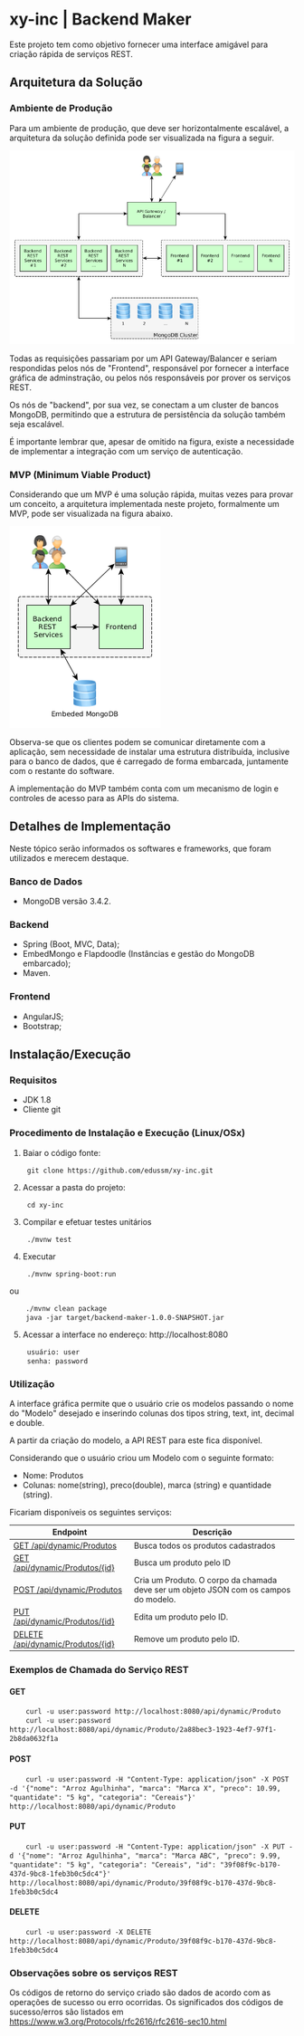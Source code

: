 # xy-inc | Backend Maker

Este projeto tem como objetivo fornecer uma interface amigável para criação rápida de serviços REST.

## Arquitetura da Solução
### Ambiente de Produção
Para um ambiente de produção, que deve ser horizontalmente escalável, a arquitetura da solução definida pode ser visualizada na figura a seguir.

![Arquitetura Produção](https://raw.githubusercontent.com/edussm/xy-inc/master/images/arquitetura-prod.png)

Todas as requisições passariam por um API Gateway/Balancer e seriam respondidas pelos nós de "Frontend", responsável por fornecer a interface gráfica de adminstração, ou pelos nós responsáveis por prover os serviços REST.

Os nós de "backend", por sua vez, se conectam a um cluster de bancos MongoDB, permitindo que a estrutura de persistência da solução também seja escalável.

É importante lembrar que, apesar de omitido na figura, existe a necessidade de implementar a integração com um serviço de autenticação.

### MVP (Minimum Viable Product)
Considerando que um MVP é uma solução rápida, muitas vezes para provar um conceito, a arquitetura implementada neste projeto, formalmente um MVP, pode ser visualizada na figura abaixo.

![Arquitetura MVP](https://raw.githubusercontent.com/edussm/xy-inc/master/images/arquitetura-mvp.png)

Observa-se que os clientes podem se comunicar diretamente com a aplicação, sem necessidade de instalar uma estrutura distribuída, inclusive para o banco de dados, que é carregado de forma embarcada, juntamente com o restante do software.

A implementação do MVP também conta com um mecanismo de login e controles de acesso para as APIs do sistema.

## Detalhes de Implementação
Neste tópico serão informados os softwares e frameworks, que foram utilizados e merecem destaque.
### Banco de Dados
* MongoDB versão 3.4.2.
### Backend
* Spring (Boot, MVC, Data);
* EmbedMongo e Flapdoodle (Instâncias e gestão do MongoDB embarcado);
* Maven.
### Frontend
* AngularJS;
* Bootstrap;

## Instalação/Execução
### Requisitos
* JDK 1.8
* Cliente git

### Procedimento de Instalação e Execução (Linux/OSx)
1. Baiar o código fonte:
        
        git clone https://github.com/edussm/xy-inc.git
2. Acessar a pasta do projeto:

        cd xy-inc
3. Compilar e efetuar testes unitários
    
        ./mvnw test
4. Executar
    
        ./mvnw spring-boot:run
ou
    
        ./mvnw clean package
        java -jar target/backend-maker-1.0.0-SNAPSHOT.jar
5. Acessar a interface no endereço: http://localhost:8080
        
        usuário: user
        senha: password

### Utilização
A interface gráfica permite que o usuário crie os modelos passando o nome do "Modelo" desejado e inserindo colunas dos tipos string, text, int, decimal e double.

A partir da criação do modelo, a API REST para este fica disponível.

Considerando que o usuário criou um Modelo com o seguinte formato:
* Nome: Produtos
* Colunas: nome(string), preco(double), marca (string) e quantidade (string).

Ficariam disponíveis os seguintes serviços:

| Endpoint | Descrição |
| ---- | --------------- |
| [GET /api/dynamic/Produtos](http://localhost:8080/api/dynamic/Produtos) | Busca todos os produtos cadastrados |
| [GET /api/dynamic/Produtos/{id}](http://localhost:8080/api/dynamic/Produtos/{id}) | Busca um produto pelo ID |
| [POST /api/dynamic/Produtos](http://localhost:8080/api/dynamic/Produtos) | Cria um Produto. O corpo da chamada deve ser um objeto JSON com os campos do modelo. |
| [PUT /api/dynamic/Produtos/{id}](http://localhost:8080/api/dynamic/Produtos/{id}) | Edita um produto pelo ID.  | O corpo da chamada deve ser um objeto JSON com os campos do modelo. |
| [DELETE /api/dynamic/Produtos/{id}](http://localhost:8080/api/dynamic/Produtos/{id}) | Remove um produto pelo ID. |

### Exemplos de Chamada do Serviço REST

#### GET

        curl -u user:password http://localhost:8080/api/dynamic/Produto
        curl -u user:password http://localhost:8080/api/dynamic/Produto/2a88bec3-1923-4ef7-97f1-2b8da0632f1a

#### POST

        curl -u user:password -H "Content-Type: application/json" -X POST -d '{"nome": "Arroz Agulhinha", "marca": "Marca X", "preco": 10.99, "quantidate": "5 kg", "categoria": "Cereais"}' http://localhost:8080/api/dynamic/Produto

#### PUT

        curl -u user:password -H "Content-Type: application/json" -X PUT -d '{"nome": "Arroz Agulhinha", "marca": "Marca ABC", "preco": 9.99, "quantidate": "5 kg", "categoria": "Cereais", "id": "39f08f9c-b170-437d-9bc8-1feb3b0c5dc4"}' http://localhost:8080/api/dynamic/Produto/39f08f9c-b170-437d-9bc8-1feb3b0c5dc4


#### DELETE

        curl -u user:password -X DELETE http://localhost:8080/api/dynamic/Produto/39f08f9c-b170-437d-9bc8-1feb3b0c5dc4

### Observações sobre os serviços REST
Os códigos de retorno do serviço criado são dados de acordo com as operações de sucesso ou erro ocorridas.
Os significados dos códigos de sucesso/erros são listados em https://www.w3.org/Protocols/rfc2616/rfc2616-sec10.html
